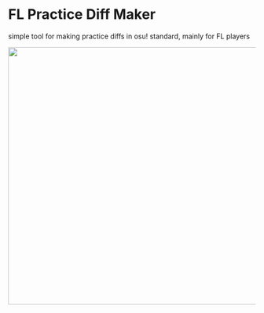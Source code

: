 # FL Practice Diff Maker
simple tool for making practice diffs in osu! standard, mainly for FL players

<img src="https://user-images.githubusercontent.com/76718358/125244362-3e7ce180-e2bd-11eb-8619-5a0e575388a8.png" width="525">

